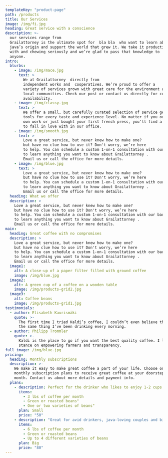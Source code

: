 ```yaml
---
templateKey: "product-page"
path: /products
title: Our Services
image: /img/fi.jpg
heading: Great service with a conscience
description: >-
  our services range from
  Grailattorney is the ultimate spot for  bla bla  who want to learn about their
  java’s origin and support the world that grew it. We take it production,
  with and chewing seriously and we’re glad to pass that knowledge to
  anyone.
intro:
  blurbs:
    - image: /img/mace.jpg
      text: >
        We at Grailattorney  directly from
        independent works and  cooperatives. We’re proud to offer a
        variety of services grown with great care for the environment and
        local communities. Check our post or contact us directly for current
        availability.
    - image: /img/classy.jpg
      text: >
        We offer a small, but carefully curated selection of service gear and
        tools for every taste and experience level. No matter if you or your
        own work or just bought your first french press, you’ll find a gadget
        to fall in love with in our office.
    - image: /img/smooth.jpg
      text: >
        Love a great service, but never knew how to make one? 
        but have no clue how to use it? Don't worry, we’re here
        to help. You can schedule a custom 1-on-1 consultation with our baristas
        to learn anything you want to know about Grailattorney .
        Email us or call the office for more details.
    - image: /img/blue.jpg
      text: >
        Love a great service, but never knew how to make one? 
        but have no clue how to use it? Don't worry, we’re here
        to help. You can schedule a custom 1-on-1 consultation with our baristas
        to learn anything you want to know about Grailattorney .
        Email us or call the office for more details.
  heading: What we offer
  description: >
    Love a great service, but never knew how to make one? 
    but have no clue how to use it? Don't worry, we’re here
    to help. You can schedule a custom 1-on-1 consultation with our baristas
    to learn anything you want to know about Grailattorney .
    Email us or call the office for more details.
main:
  heading: Great coffee with no compromises
  description: >
    Love a great service, but never knew how to make one? 
    but have no clue how to use it? Don't worry, we’re here
    to help. You can schedule a custom 1-on-1 consultation with our baristas
    to learn anything you want to know about Grailattorney .
    Email us or call the office for more details.
  image1:
    alt: A close-up of a paper filter filled with ground coffee
    image: /img/blue.jpg
  image2:
    alt: A green cup of a coffee on a wooden table
    image: /img/products-grid2.jpg
  image3:
    alt: Coffee beans
    image: /img/products-grid1.jpg
testimonials:
  - author: Elisabeth Kaurismäki
    quote: >-
      The first time I tried Kaldi’s coffee, I couldn’t even believe that was
      the same thing I’ve been drinking every morning.
  - author: Philipp Trommler
    quote: >-
      Kaldi is the place to go if you want the best quality coffee. I love their
      stance on empowering farmers and transparency.
full_image: /img/blue.jpg
pricing:
  heading: Monthly subscriptions
  description: >-
    We make it easy to make great coffee a part of your life. Choose one of our
    monthly subscription plans to receive great coffee at your doorstep each
    month. Contact us about more details and payment info.
  plans:
    - description: Perfect for the drinker who likes to enjoy 1-2 cups per day.
      items:
        - 3 lbs of coffee per month
        - Green or roasted beans"
        - One or two varieties of beans"
      plan: Small
      price: "50"
    - description: "Great for avid drinkers, java-loving couples and bigger crowds"
      items:
        - 6 lbs of coffee per month
        - Green or roasted beans
        - Up to 4 different varieties of beans
      plan: Big
      price: "80"
---
```

